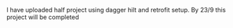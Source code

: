 I have uploaded half project using dagger hilt and retrofit setup. By 23/9 this project will be completed
